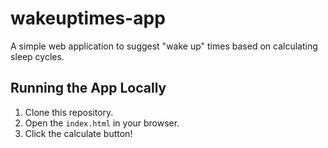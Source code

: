 # wakeuptimes-app
A simple web application to suggest "wake up" times based on calculating sleep cycles.

## Running the App Locally
1. Clone this repository.
2. Open the `index.html` in your browser.
3. Click the calculate button!
